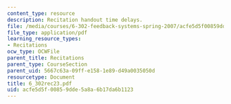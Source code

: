 ```yaml
---
content_type: resource
description: Recitation handout time delays.
file: /media/courses/6-302-feedback-systems-spring-2007/acfe5d5f00859dde5a8a6b17da6b1123_6_302rec23.pdf
file_type: application/pdf
learning_resource_types:
- Recitations
ocw_type: OCWFile
parent_title: Recitations
parent_type: CourseSection
parent_uid: 5667c63a-09ff-e158-1e89-d49a0035050d
resourcetype: Document
title: 6_302rec23.pdf
uid: acfe5d5f-0085-9dde-5a8a-6b17da6b1123
---
```

